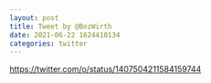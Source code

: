 ```yaml
--- 
layout: post 
title: Tweet by @BozWirth 
date: 2021-06-22 1624410134 
categories: twitter 
--- 
```

https://twitter.com/o/status/1407504211584159744
